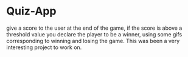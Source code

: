 # Quiz-App

 give a score to the user at the end of the game, if the score is above a threshold value you declare the player to be a winner, using some gifs corresponding to winning and losing the game. This was been a very interesting project to work on.

